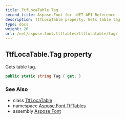 ```yaml
---
title: TtfLocaTable.Tag
second_title: Aspose.Font for .NET API Reference
description: TtfLocaTable property. Gets table tag
type: docs
weight: 20
url: /net/aspose.font.ttftables/ttflocatable/tag/
---
```

## TtfLocaTable.Tag property

Gets table tag.

```csharp
public static string Tag { get; }
```

### See Also

* class [TtfLocaTable](../)
* namespace [Aspose.Font.TtfTables](../../ttflocatable/)
* assembly [Aspose.Font](../../../)


